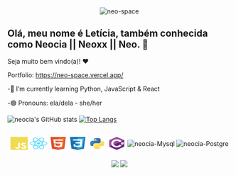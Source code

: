 <div align="center"> 
<img align="center" alt="neo-space" src="https://github.com/neocia/NeoWorld/blob/master/NEO-SPACE-GIF%20%E2%80%90%20Feito%20com%20o%20Clipchamp(2).gif">
</div>



## Olá, meu nome é Letícia, também conhecida como Neocia || Neoxx || Neo. 💚


Seja muito bem vindo(a)! ♥

Portfolio: https://neo-space.vercel.app/

-🌱 I’m currently learning Python, JavaScript & React

-🟢 Pronouns: ela/dela - she/her



![neocia's GitHub stats](https://github-readme-stats.vercel.app/api?username=neocia&theme=shadow_green&show_icons=true&card_width=300)
[![Top Langs](https://github-readme-stats.vercel.app/api/top-langs/?username=neocia&layout=compact&theme=shadow_green&show_icons=true&card_width=400)](https://github.com/neocia/github-readme-stats)



<div style="display: inline_block" align="center"><br>
  <img align="center" alt="neocia-Js" height="30" width="40" src="https://raw.githubusercontent.com/devicons/devicon/master/icons/javascript/javascript-plain.svg">
  <img align="center" alt="neocia-React" height="30" width="40" src="https://raw.githubusercontent.com/devicons/devicon/master/icons/react/react-original.svg">
  <img align="center" alt="neocia-HTML" height="30" width="40" src="https://raw.githubusercontent.com/devicons/devicon/master/icons/html5/html5-original.svg">
  <img align="center" alt="neocia-CSS" height="30" width="40" src="https://raw.githubusercontent.com/devicons/devicon/master/icons/css3/css3-original.svg">
  <img align="center" alt="neocia-Python" height="30" width="40" src="https://raw.githubusercontent.com/devicons/devicon/master/icons/python/python-original.svg">
  <img align="center" alt="neocia-Csharp" height="30" width="40" src="https://raw.githubusercontent.com/devicons/devicon/master/icons/csharp/csharp-original.svg">
  <img align="center" alt="neocia-Mysql" height="30" width="40" src="https://cdn.jsdelivr.net/gh/devicons/devicon@latest/icons/mysql/mysql-original-wordmark.svg">
  <img align="center" alt="neocia-Postgre" height="30" width="40" src="https://cdn.jsdelivr.net/gh/devicons/devicon@latest/icons/postgresql/postgresql-original-wordmark.svg">

          
          
</div>

###

<div align="center"> 
  <a href = "lsouzagbrl@gmail.com"><img src="https://img.shields.io/badge/-Gmail-%23333?style=for-the-badge&logo=gmail&logoColor=white" target="_blank"></a>
  <a href="[https://www.linkedin.com/in/rafaella-ballerini-45875016a](https://www.linkedin.com/in/leticia-gabriella-852838101/)" target="_blank"><img src="https://img.shields.io/badge/-LinkedIn-%230077B5?style=for-the-badge&logo=linkedin&logoColor=white" target="_blank"></a> 
  
</div>
